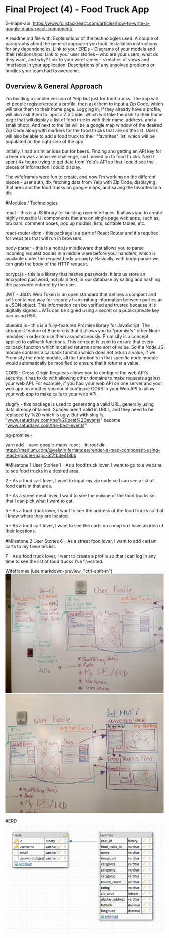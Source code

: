 # Final Project (4) - Food Truck App

G-maps-api: https://www.fullstackreact.com/articles/how-to-write-a-google-maps-react-component/



A readme.md file with:
Explanations of the technologies used.
A couple of paragraphs about the general approach you took.
Installation instructions for any dependencies.
Link to your ERDs - Diagrams of your models and their relationships.
Link to your user stories – who are your users, what do they want, and why?
Link to your wireframes – sketches of views and interfaces in your application.
Descriptions of any unsolved problems or hurdles your team had to overcome.

## Overview & General Approach

I'm building a simpler version of Yelp but just for food trucks. The app will let people register/create a profile, then ask them to input a Zip Code, which will take them to their
home page. Logging in, if they already have a profile, will also ask them to input a Zip Code,
which will take the user to their home page that will display a list of food trucks with their
name, address, and a small photo. And next to the list will be a google map window of the
desired Zip Code along with markers for the food trucks that are on the list. Users will also
be able to add a food truck to their "favorites" list, which will be populated on the right
side of the app.

Initially, I had a similar idea but for beers. Finding and getting an API key for a beer db
was a massive challenge, so I moved on to food trucks. Next I spent 4+ hours trying to
get data from Yelp's API so that I could see the pieces of information I could display.

The wifeframes were fun to create, and now I'm working on the different pieces - user auth,
db, fetching data from Yelp with Zip Code, displaying that area and the food trucks on
google maps, and saving the favorites to a db.

#Modules / Technologies

react - this is a JS library for building user interfaces. It allows you to create highly reusable UI components that are on single page web apps, such as, tab bars, comment boxes, pop up modals, lists, sortable tables, etc.

react-router-dom - this package is a part of React Router and it's required for websites that will
run in browsers.

body-parser - this is a node.js middleware that allows you to parse incoming request bodies in a
middle ware before your handlers, which is available under the request.body property. Basically,
with body-parser we can grab the body of the HTTP request.

bcrypt.js - this is a library that hashes passwords. It lets us store an encrypted password, not plain text, in our database by salting and hashing the password entered by the user.

JWT - JSON Web Token is an open standard that defines a compact and self-contained way for securely transmitting information between parties as a JSON object. This information can be verified and trusted because it is digitally signed. JWTs can be signed using a secret or a public/private key pair using RSA.

bluebird.js - this is a fully-featured Promise library for JavaScript. The strongest feature of Bluebird is that it allows you to "promisify" other Node modules in order to use them asynchronously. Promisify is a concept applied to callback functions. This concept is used to ensure that every callback function which is called returns some sort of value. So if a Node JS module contains a callback function which does not return a value, if we Promisify the node module, all the function's in that specific node module would automatically be modified to ensure that it returns a value.

CORS - Cross-Origin Requests allows you to configure the web API's security. It has to do with allowing other domains to make requests against your web API. For example, if you had your web API on one server and your web app on another you could configure CORS in your Web API to allow your web app to make calls to your web API.

slugify - this package is used to generating a valid URL, generally using data already obtained. Spaces aren't valid in URLs, and they need to be replaced by %20 which is ugly. But with slugify,
"www.saturdays.com/the%20best%20events" become "www.saturdays.com/the-best-events".

pg-promise -

yarn add --save google-maps-react - in root dir - https://medium.com/@yelstin.fernandes/render-a-map-component-using-react-google-maps-5f7fb3e418bb


#Milestone 1 User Stories
1 - As a food truck lover, I want to go to a website to see food trucks in a desired area.

2 - As a food cart lover, I want to input my zip code so I can see a list of food carts in that area.

3 - As a street meat lover, I want to see the cuisine of the food trucks so that I can pick what I want to eat.

5 - As a food truck lover, I want to see the address of the food trucks so that I know
where they are located.

5 - As a food cart lover, I want to see the carts on a map so I have an idea of their locations.

#Milestone 2 User Stories
6 - As a street food lover, I want to add certain carts to my favorites list.

7 - As a food truck lover, I want to create a profile so that I can log in any time to see
the list of food trucks I've favorited.

Wifeframes (use markdown-preview, "ctrl-shift-m")
![Login & Homepage](./Wireframes/P4-a.jpg)
![Favorites & Food Trucks pages](./Wireframes/P4-b.jpg)

#ERD
![ERD](./ERD.png)
